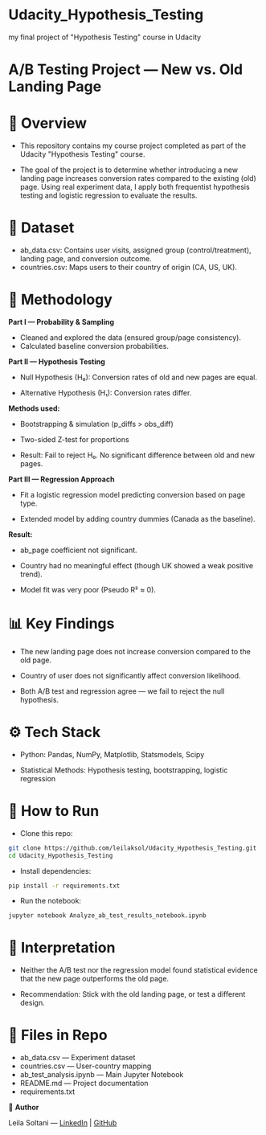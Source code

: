 # Udacity_Hypothesis_Testing
my final project of "Hypothesis Testing" course in Udacity


# A/B Testing Project — New vs. Old Landing Page


# 📌 Overview

- This repository contains my course project completed as part of the Udacity "Hypothesis Testing" course.

- The goal of the project is to determine whether introducing a new landing page increases conversion rates compared to the existing (old) page. Using real experiment data, I apply both frequentist hypothesis testing and logistic regression to evaluate the results.

# 📂 Dataset

- ab_data.csv: Contains user visits, assigned group (control/treatment), landing page, and conversion outcome.
- countries.csv: Maps users to their country of origin (CA, US, UK).

# 🧪 Methodology
**Part I — Probability & Sampling**

- Cleaned and explored the data (ensured group/page consistency).
- Calculated baseline conversion probabilities.

**Part II — Hypothesis Testing**

- Null Hypothesis (H₀): Conversion rates of old and new pages are equal.

- Alternative Hypothesis (H₁): Conversion rates differ.

**Methods used:**

- Bootstrapping & simulation (p_diffs > obs_diff)

- Two-sided Z-test for proportions

- Result: Fail to reject H₀. No significant difference between old and new pages.

**Part III — Regression Approach**

- Fit a logistic regression model predicting conversion based on page type.

- Extended model by adding country dummies (Canada as the baseline).

**Result:**

- ab_page coefficient not significant.

- Country had no meaningful effect (though UK showed a weak positive trend).

- Model fit was very poor (Pseudo R² ≈ 0).

# 📊 Key Findings

- The new landing page does not increase conversion compared to the old page.

- Country of user does not significantly affect conversion likelihood.

- Both A/B test and regression agree — we fail to reject the null hypothesis.

# ⚙️ Tech Stack

- Python: Pandas, NumPy, Matplotlib, Statsmodels, Scipy

- Statistical Methods: Hypothesis testing, bootstrapping, logistic regression

# 🚀 How to Run

- Clone this repo:
```bash
git clone https://github.com/leilaksol/Udacity_Hypothesis_Testing.git
cd Udacity_Hypothesis_Testing
```



- Install dependencies:
```bash
pip install -r requirements.txt
```

- Run the notebook:
```bash
jupyter notebook Analyze_ab_test_results_notebook.ipynb
```
# 📖 Interpretation

- Neither the A/B test nor the regression model found statistical evidence that the new page outperforms the old page.

- Recommendation: Stick with the old landing page, or test a different design.

# 📝 Files in Repo

- ab_data.csv — Experiment dataset
- countries.csv — User-country mapping
- ab_test_analysis.ipynb — Main Jupyter Notebook
- README.md — Project documentation
- requirements.txt

👤 **Author**

Leila Soltani — [LinkedIn](https://www.linkedin.com/in/leilak-soltan/) | [GitHub](https://github.com/leilaksol)

